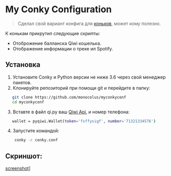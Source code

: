 # My Conky Configuration
> Сделал свой вариант конфига для [коньков](https://github.com/brndnmtthws/conky), может кому полезно.

К конькам прикрутил следующие скрипты:

- Отоброжение балланска Qiwi кошелька. 
- Отображение информации о треке ил Spotify.

## Установка
1. Установите Conky и Python версии не ниже 3.6 через свой менеджер пакетов.
2. Клонируйте репозиторий при помощи git и перейдите в папку:
 ```bash
    git clone https://github.com/monocolus/myconkyconf
    cd myconkyconf
```
3. Вставте в файл qi.py ваш [Qiwi Api](https://qiwi.com/api), и номер телефона:
 ```bash
    wallet = pyqiwi.Wallet(token='fsffysigf', number='71321334576')
```
4. Запустите командой:
```bash
    conky -c conky.conf
```

## Скриншот:

[screenshot](https://github.com/monocolus/myconkyconf/blob/main/screen.png?raw=true)]

